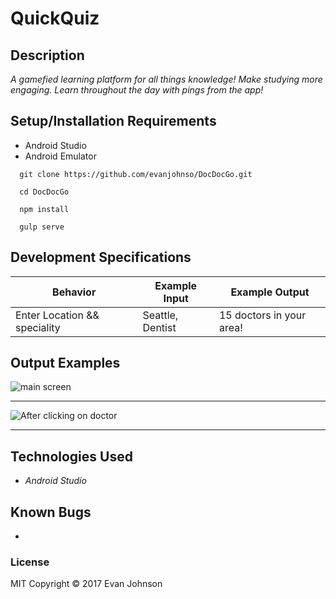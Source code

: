 # QuickQuiz

## Description

_A gamefied learning platform for all things knowledge!_
_Make studying more engaging. Learn throughout the day with pings from the app!_

## Setup/Installation Requirements

* Android Studio
* Android Emulator

```console
  git clone https://github.com/evanjohnso/DocDocGo.git
```

```console
  cd DocDocGo
```

```console
  npm install
```

```console
  gulp serve
```



## Development Specifications
| Behavior      | Example Input         | Example Output        |
| ------------- | ------------- | ------------- |
| Enter Location && speciality | Seattle, Dentist  |  15 doctors in your area!  |

## Output Examples
![main screen](img/display1.png)
***
![After clicking on doctor](img/display2.png)
***



## Technologies Used

* _Android Studio_

## Known Bugs
* 


### License

MIT Copyright &copy; 2017 Evan Johnson
